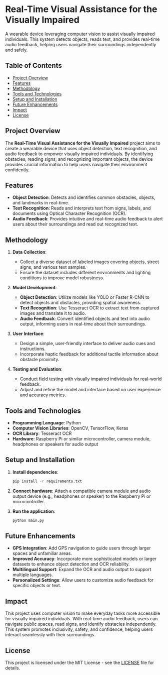 # Real-Time Visual Assistance for the Visually Impaired

A wearable device leveraging computer vision to assist visually impaired individuals. This system detects objects, reads text, and provides real-time audio feedback, helping users navigate their surroundings independently and safely.

## Table of Contents
- [Project Overview](#project-overview)
- [Features](#features)
- [Methodology](#methodology)
- [Tools and Technologies](#tools-and-technologies)
- [Setup and Installation](#setup-and-installation)
- [Future Enhancements](#future-enhancements)
- [Impact](#impact)
- [License](#license)

## Project Overview
The **Real-Time Visual Assistance for the Visually Impaired** project aims to create a wearable device that uses object detection, text recognition, and audio feedback to empower visually impaired individuals. By identifying obstacles, reading signs, and recognizing important objects, the device provides crucial information to help users navigate their environment confidently.

## Features
- **Object Detection**: Detects and identifies common obstacles, objects, and landmarks in real-time.
- **Text Recognition**: Reads and interprets text from signs, labels, and documents using Optical Character Recognition (OCR).
- **Audio Feedback**: Provides intuitive and real-time audio feedback to alert users about their surroundings and read out recognized text.

## Methodology
1. **Data Collection**:
   - Collect a diverse dataset of labeled images covering objects, street signs, and various text samples.
   - Ensure the dataset includes different environments and lighting conditions to improve model robustness.

2. **Model Development**:
   - **Object Detection**: Utilize models like YOLO or Faster R-CNN to detect objects and obstacles, providing spatial awareness.
   - **Text Recognition**: Use Tesseract OCR to extract text from captured images and translate it to audio.
   - **Audio Feedback**: Convert identified objects and text into audio output, informing users in real-time about their surroundings.

3. **User Interface**:
   - Design a simple, user-friendly interface to deliver audio cues and instructions.
   - Incorporate haptic feedback for additional tactile information about obstacle proximity.

4. **Testing and Evaluation**:
   - Conduct field testing with visually impaired individuals for real-world feedback.
   - Adjust and refine the model and interface based on user experience and accuracy metrics.

## Tools and Technologies
- **Programming Language**: Python
- **Computer Vision Libraries**: OpenCV, TensorFlow, Keras
- **OCR Library**: Tesseract OCR
- **Hardware**: Raspberry Pi or similar microcontroller, camera module, headphones or speakers for audio output

## Setup and Installation

1. **Install dependencies**:
   ```bash
   pip install -r requirements.txt
2. **Connect hardware**: Attach a compatible camera module and audio output device (e.g., headphones or speaker) to the Raspberry Pi or microcontroller.

3. **Run the application**:
   ```bash
   python main.py
## Future Enhancements

- **GPS Integration**: Add GPS navigation to guide users through larger spaces and unfamiliar areas.
- **Improved Accuracy**: Incorporate more sophisticated models or larger datasets to enhance object detection and OCR reliability.
- **Multilingual Support**: Expand the OCR and audio output to support multiple languages.
- **Personalized Settings**: Allow users to customize audio feedback for specific objects or text.

## Impact

This project uses computer vision to make everyday tasks more accessible for visually impaired individuals. With real-time audio feedback, users can navigate public spaces, read signs, and identify obstacles independently. This system promotes inclusivity, safety, and confidence, helping users interact seamlessly with their surroundings.

## License

This project is licensed under the MIT License - see the [LICENSE](LICENSE) file for details.

